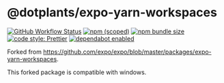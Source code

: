 # @dotplants/expo-yarn-workspaces

[![GitHub Workflow Status](https://img.shields.io/github/workflow/status/dotplants/expo-yarn-workspaces/Node%20CI?style=for-the-badge)](https://github.com/dotplants/expo-yarn-workspaces/actions)
[![npm (scoped)](https://img.shields.io/npm/v/@dotplants/expo-yarn-workspaces?style=for-the-badge)](https://github.com/dotplants/expo-yarn-workspaces/releases)
[![npm bundle size](https://img.shields.io/bundlephobia/min/@dotplants/expo-yarn-workspaces?style=for-the-badge)](https://npm.im/@dotplants/expo-yarn-workspaces)  
[![code style: Prettier](https://img.shields.io/badge/code_style-prettier-ff69b4.svg?style=for-the-badge&logo=prettier)](https://prettier.io/)
[![dependabot enabled](https://img.shields.io/badge/dependabot-enabled-0366D6.svg?style=for-the-badge&logo=dependabot)](https://github.com/dotplants/expo-yarn-workspaces/pulls?utf8=%E2%9C%93&q=is%3Apr+label%3Adependencies+)

Forked from https://github.com/expo/expo/blob/master/packages/expo-yarn-workspaces.

This forked package is compatible with windows.
